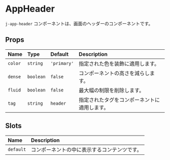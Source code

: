 # AppHeader

`j-app-header` コンポーネントは、画面のヘッダーのコンポーネントです。

## Props

|Name|Type|Default|Description|
|:--|:--|:--|:--|
|`color`|`string`|`'primary'`|指定された色を装飾に適用します。|
|`dense`|`boolean`|`false`|コンポーネントの高さを減らします。|
|`fluid`|`boolean`|`false`|最大幅の制限を削除します。|
|`tag`|`string`|`header`|指定されたタグをコンポーネントに適用します。|

## Slots

|Name|Description|
|:--|:--|
|`default`|コンポーネントの中に表示するコンテンツです。|
